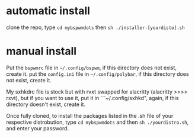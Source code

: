 # automatic install
clone the repo, type ```cd mybspwmdots``` then ```sh ./installer-[yourdisto].sh```


# manual install

Put the ```bspwmrc``` file in ```~/.config/bspwm```, if this directory does not exist, create it.
put the ```config.ini``` file in ```~/.config/polybar```, if this directory does not exist, create it.

My sxhkdrc file is stock but with rvxt swapped for alacritty (alacritty >>>> rxvt), but if you want to use it, put it in ```~/.config/sxhkd", again, if this directory doesn't exist, create it.

Once fully cloned, to install the packages listed in the .sh file of your respective distrobution, type ```cd mybspwmdots``` and then ```sh ./yourdistro.sh```, and enter your password. 
